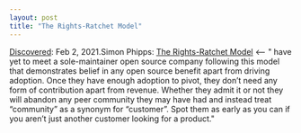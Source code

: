 ```yaml
---
layout: post
title: "The Rights-Ratchet Model"
---
```

[Discovered](http://rolandtanglao.com/2020/07/29/p1-blogthis-checkvist-list-links-to-blog/): Feb 2, 2021.Simon Phipps: [The Rights-Ratchet Model](https://meshedinsights.com/2021/02/02/rights-ratchet/) <-- " have yet to meet a sole-maintainer open source company following this model that demonstrates belief in any open source benefit apart from driving adoption. Once they have enough adoption to pivot, they don’t need any form of contribution apart from revenue. Whether they admit it or not they will abandon any peer community they may have had and instead treat “community” as a synonym for “customer”. Spot them as early as you can if you aren’t just another customer looking for a product."
